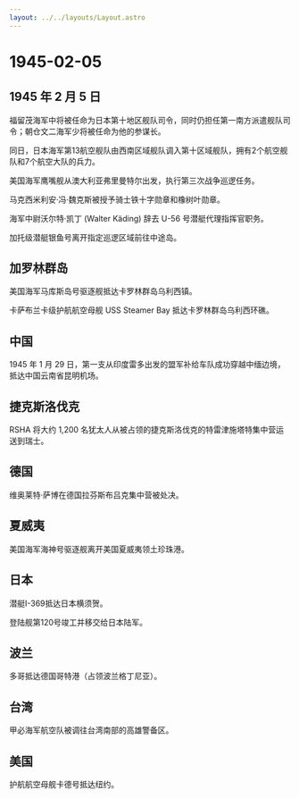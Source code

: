 ```yaml
---
layout: ../../layouts/Layout.astro
---
```


# 1945-02-05

## 1945 年 2 月 5 日

福留茂海军中将被任命为日本第十地区舰队司令，同时仍担任第一南方派遣舰队司令；朝仓文二海军少将被任命为他的参谋长。

同日，日本海军第13航空舰队由西南区域舰队调入第十区域舰队，拥有2个航空舰队和7个航空大队的兵力。

美国海军鹰嘴舰从澳大利亚弗里曼特尔出发，执行第三次战争巡逻任务。

马克西米利安·冯·魏克斯被授予骑士铁十字勋章和橡树叶勋章。

海军中尉沃尔特·凯丁 (Walter Käding) 辞去 U-56 号潜艇代理指挥官职务。

加托级潜艇银鱼号离开指定巡逻区域前往中途岛。

## 加罗林群岛

美国海军马库斯岛号驱逐舰抵达卡罗林群岛乌利西镇。

卡萨布兰卡级护航航空母舰 USS Steamer Bay 抵达卡罗林群岛乌利西环礁。

## 中国

1945 年 1 月 29
日，第一支从印度雷多出发的盟军补给车队成功穿越中缅边境，抵达中国云南省昆明机场。

## 捷克斯洛伐克

RSHA 将大约 1,200
名犹太人从被占领的捷克斯洛伐克的特雷津施塔特集中营运送到瑞士。

## 德国

维奥莱特·萨博在德国拉芬斯布吕克集中营被处决。

## 夏威夷

美国海军海神号驱逐舰离开美国夏威夷领土珍珠港。

## 日本

潜艇I-369抵达日本横须贺。

登陆舰第120号竣工并移交给日本陆军。

## 波兰

多哥抵达德国哥特港（占领波兰格丁尼亚）。

## 台湾

甲必海军航空队被调往台湾南部的高雄警备区。

## 美国

护航航空母舰卡德号抵达纽约。